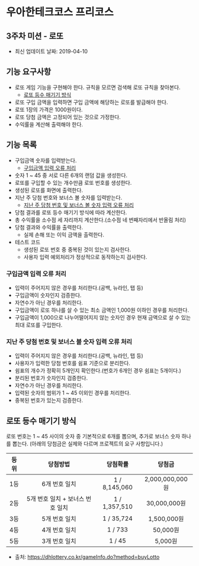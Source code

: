 # 우아한테크코스 프리코스

## 3주차 미션 - 로또
- 최신 업데이트 날짜: 2019-04-10

## 기능 요구사항
- 로또 게임 기능을 구현해야 한다. 규칙을 모르면 검색해 로또 규칙을 찾아본다.
  - [로또 등수 매기기 방식](#로또-등수-매기기-방식)
- 로또 구입 금액을 입력하면 구입 금액에 해당하는 로또를 발급해야 한다.
- 로또 1장의 가격은 1000원이다.
- 로또 당첨 금액은 고정되어 있는 것으로 가정한다.
- 수익률을 계산해 출력해야 한다.

## 기능 목록
- 구입금액 숫자를 입력받는다.
  - [구입금액 입력 오류 처리](#구입금액-입력-오류-처리)
- 숫자 1 ~ 45 중 서로 다른 6개의 랜덤 값을 생성한다.
- 로또를 구입할 수 있는 개수만큼 로또 번호를 생성한다.
- 생성된 로또를 화면에 출력한다.
- 지난 주 당첨 번호와 보너스 볼 숫자를 입력받는다.
  - [지난 주 당첨 번호 및 보너스 볼 숫자 입력 오류 처리](#지난-주-당첨-번호-및-보너스-볼-숫자-입력-오류-처리)
- 당첨 결과를 로또 등수 매기기 방식에 따라 계산한다.
- 총 수익률을 소수점 세 자리까지 계산한다.(소수점 네 번째자리에서 반올림 처리)
- 당첨 결과와 수익률을 출력한다.
  - 실제 손해 또는 이익 금액을 출력한다.
- 테스트 코드
  - 생성된 로또 번호 중 중복된 것이 있는지 검사한다.
  - 사용자 입력 예외처리가 정상적으로 동작하는지 검사한다.

### 구입금액 입력 오류 처리
- 입력이 주어지지 않은 경우를 처리한다.(공백, 뉴라인, 탭 등)
- 구입금액이 숫자인지 검증한다.
- 자연수가 아닌 경우를 처리한다.
- 구입금액이 로또 하나를 살 수 있는 최소 금액인 1,000원 이하인 경우를 처리한다.
- 구입금액이 1,000으로 나누어떨어지지 않는 숫자인 경우 현재 금액으로 살 수 있는 최대 로또를 구입한다.

### 지난 주 당첨 번호 및 보너스 볼 숫자 입력 오류 처리
- 입력이 주어지지 않은 경우를 처리한다.(공백, 뉴라인, 탭 등)
- 사용자가 입력한 당첨 번호를 쉼표 기준으로 분리한다.
- 쉼표의 개수가 정확히 5개인지 확인한다.(번호가 6개인 경우 쉼표는 5개이다.)
- 분리된 번호가 숫자인지 검증한다.
- 자연수가 아닌 경우를 처리한다.
- 입력된 숫자의 범위가 1 ~ 45 이외인 경우를 처리한다.
- 중복된 번호가 있는지 검증한다.

## 로또 등수 매기기 방식
로또 번호는 1 ~ 45 사이의 숫자 중 기본적으로 6개를 뽑으며, 추가로 보너스 숫자 하나를 뽑는다. (아래의 당첨금은 실제와 다르며 프로젝트의 요구 사항입니다.)

| 등위 | 당첨방법 | 당첨확률 | 당첨금 |
|:----:|:---------------------------------:|:-------------:|:---------------:|
| 1등 | 6개 번호 일치 | 1 / 8,145,060 | 2,000,000,000원 |
| 2등 | 5개 번호 일치  + 보너스 번호 일치 | 1 / 1,357,510 | 30,000,000원 |
| 3등 | 5개 번호 일치 | 1 / 35,724 | 1,500,000원 |
| 4등 | 4개 번호 일치 | 1 / 733 | 50,000원 |
| 5등 | 3개 번호 일치 | 1 / 45 | 5,000원 |

- 출처: <https://dhlottery.co.kr/gameInfo.do?method=buyLotto>
